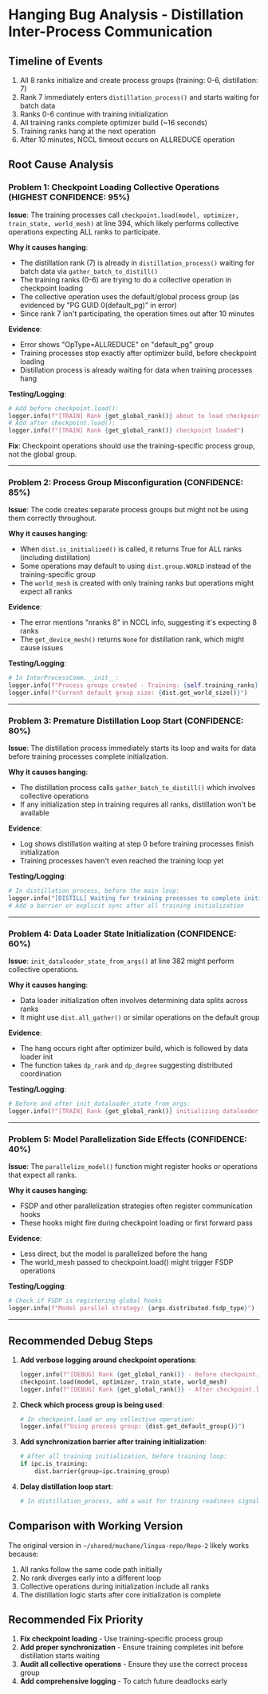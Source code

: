 # Hanging Bug Analysis - Distillation Inter-Process Communication

## Timeline of Events
1. All 8 ranks initialize and create process groups (training: 0-6, distillation: 7)
2. Rank 7 immediately enters `distillation_process()` and starts waiting for batch data
3. Ranks 0-6 continue with training initialization
4. All training ranks complete optimizer build (~16 seconds)
5. Training ranks hang at the next operation
6. After 10 minutes, NCCL timeout occurs on ALLREDUCE operation

## Root Cause Analysis

### Problem 1: Checkpoint Loading Collective Operations (HIGHEST CONFIDENCE: 95%)
**Issue**: The training processes call `checkpoint.load(model, optimizer, train_state, world_mesh)` at line 394, which likely performs collective operations expecting ALL ranks to participate.

**Why it causes hanging**: 
- The distillation rank (7) is already in `distillation_process()` waiting for batch data via `gather_batch_to_distill()`
- The training ranks (0-6) are trying to do a collective operation in checkpoint loading
- The collective operation uses the default/global process group (as evidenced by "PG GUID 0(default_pg)" in error)
- Since rank 7 isn't participating, the operation times out after 10 minutes

**Evidence**:
- Error shows "OpType=ALLREDUCE" on "default_pg" group
- Training processes stop exactly after optimizer build, before checkpoint loading
- Distillation process is already waiting for data when training processes hang

**Testing/Logging**:
```python
# Add before checkpoint.load():
logger.info(f"[TRAIN] Rank {get_global_rank()} about to load checkpoint")
# Add after checkpoint.load():
logger.info(f"[TRAIN] Rank {get_global_rank()} checkpoint loaded")
```

**Fix**: Checkpoint operations should use the training-specific process group, not the global group.

---

### Problem 2: Process Group Misconfiguration (CONFIDENCE: 85%)
**Issue**: The code creates separate process groups but might not be using them correctly throughout.

**Why it causes hanging**:
- When `dist.is_initialized()` is called, it returns True for ALL ranks (including distillation)
- Some operations may default to using `dist.group.WORLD` instead of the training-specific group
- The `world_mesh` is created with only training ranks but operations might expect all ranks

**Evidence**:
- The error mentions "nranks 8" in NCCL info, suggesting it's expecting 8 ranks
- The `get_device_mesh()` returns `None` for distillation rank, which might cause issues

**Testing/Logging**:
```python
# In InterProcessComm.__init__:
logger.info(f"Process groups created - Training: {self.training_ranks}, Distill: {self.distill_ranks}")
logger.info(f"Current default group size: {dist.get_world_size()}")
```

---

### Problem 3: Premature Distillation Loop Start (CONFIDENCE: 80%)
**Issue**: The distillation process immediately starts its loop and waits for data before training processes complete initialization.

**Why it causes hanging**:
- The distillation process calls `gather_batch_to_distill()` which involves collective operations
- If any initialization step in training requires all ranks, distillation won't be available

**Evidence**:
- Log shows distillation waiting at step 0 before training processes finish initialization
- Training processes haven't even reached the training loop yet

**Testing/Logging**:
```python
# In distillation_process, before the main loop:
logger.info("[DISTILL] Waiting for training processes to complete initialization")
# Add a barrier or explicit sync after all training initialization
```

---

### Problem 4: Data Loader State Initialization (CONFIDENCE: 60%)
**Issue**: `init_dataloader_state_from_args()` at line 382 might perform collective operations.

**Why it causes hanging**:
- Data loader initialization often involves determining data splits across ranks
- It might use `dist.all_gather()` or similar operations on the default group

**Evidence**:
- The hang occurs right after optimizer build, which is followed by data loader init
- The function takes `dp_rank` and `dp_degree` suggesting distributed coordination

**Testing/Logging**:
```python
# Before and after init_dataloader_state_from_args:
logger.info(f"[TRAIN] Rank {get_global_rank()} initializing dataloader state")
```

---

### Problem 5: Model Parallelization Side Effects (CONFIDENCE: 40%)
**Issue**: The `parallelize_model()` function might register hooks or operations that expect all ranks.

**Why it causes hanging**:
- FSDP and other parallelization strategies often register communication hooks
- These hooks might fire during checkpoint loading or first forward pass

**Evidence**:
- Less direct, but the model is parallelized before the hang
- The world_mesh passed to checkpoint.load() might trigger FSDP operations

**Testing/Logging**:
```python
# Check if FSDP is registering global hooks
logger.info(f"Model parallel strategy: {args.distributed.fsdp_type}")
```

---

## Recommended Debug Steps

1. **Add verbose logging around checkpoint operations**:
   ```python
   logger.info(f"[DEBUG] Rank {get_global_rank()} - Before checkpoint.load()")
   checkpoint.load(model, optimizer, train_state, world_mesh)
   logger.info(f"[DEBUG] Rank {get_global_rank()} - After checkpoint.load()")
   ```

2. **Check which process group is being used**:
   ```python
   # In checkpoint.load or any collective operation:
   logger.info(f"Using process group: {dist.get_default_group()}")
   ```

3. **Add synchronization barrier after training initialization**:
   ```python
   # After all training initialization, before training loop:
   if ipc.is_training:
       dist.barrier(group=ipc.training_group)
   ```

4. **Delay distillation loop start**:
   ```python
   # In distillation_process, add a wait for training readiness signal
   ```

## Comparison with Working Version

The original version in `~/shared/muchane/lingua-repo/Repo-2` likely works because:
1. All ranks follow the same code path initially
2. No rank diverges early into a different loop
3. Collective operations during initialization include all ranks
4. The distillation logic starts after core initialization is complete

## Recommended Fix Priority

1. **Fix checkpoint loading** - Use training-specific process group
2. **Add proper synchronization** - Ensure training completes init before distillation starts waiting
3. **Audit all collective operations** - Ensure they use the correct process group
4. **Add comprehensive logging** - To catch future deadlocks early